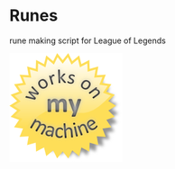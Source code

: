 # Runes
rune making script for League of Legends

![seal of approval.png](https://github.com/CrazyHatish/Runes/blob/master/seal%20of%20approval.png?raw=true)
